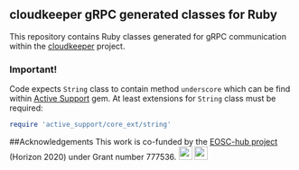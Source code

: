 ## cloudkeeper gRPC generated classes for Ruby

This repository contains Ruby classes generated for gRPC communication within the [cloudkeeper](https://github.com/the-cloudkeeper-project/cloudkeeper) project.

### Important!
Code expects `String` class to contain method `underscore` which can be find within [Active Support](https://guides.rubyonrails.org/active_support_core_extensions.html) gem. At least extensions for `String` class must be required:
```ruby
require 'active_support/core_ext/string'
```

##Acknowledgements
This work is co-funded by the [EOSC-hub project](http://eosc-hub.eu/) (Horizon 2020) under Grant number 777536.
<img src="https://wiki.eosc-hub.eu/download/attachments/1867786/eu%20logo.jpeg?version=1&modificationDate=1459256840098&api=v2" height="24">
<img src="https://wiki.eosc-hub.eu/download/attachments/18973612/eosc-hub-web.png?version=1&modificationDate=1516099993132&api=v2" height="24">
